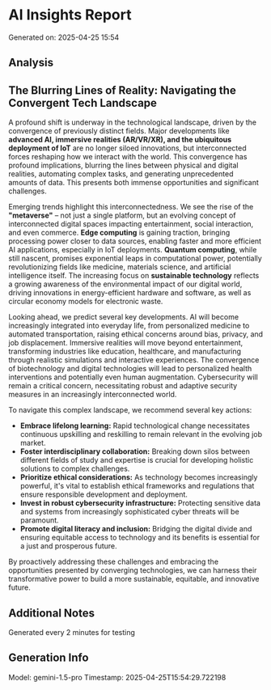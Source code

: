 # AI Insights Report
Generated on: 2025-04-25 15:54

## Analysis
## The Blurring Lines of Reality: Navigating the Convergent Tech Landscape

A profound shift is underway in the technological landscape, driven by the convergence of previously distinct fields.  Major developments like **advanced AI, immersive realities (AR/VR/XR), and the ubiquitous deployment of IoT** are no longer siloed innovations, but interconnected forces reshaping how we interact with the world.  This convergence has profound implications, blurring the lines between physical and digital realities, automating complex tasks, and generating unprecedented amounts of data.  This presents both immense opportunities and significant challenges.

Emerging trends highlight this interconnectedness. We see the rise of the **"metaverse"** – not just a single platform, but an evolving concept of interconnected digital spaces impacting entertainment, social interaction, and even commerce.  **Edge computing** is gaining traction, bringing processing power closer to data sources, enabling faster and more efficient AI applications, especially in IoT deployments.  **Quantum computing**, while still nascent, promises exponential leaps in computational power, potentially revolutionizing fields like medicine, materials science, and artificial intelligence itself.  The increasing focus on **sustainable technology** reflects a growing awareness of the environmental impact of our digital world, driving innovations in energy-efficient hardware and software, as well as circular economy models for electronic waste.

Looking ahead, we predict several key developments.  AI will become increasingly integrated into everyday life, from personalized medicine to automated transportation, raising ethical concerns around bias, privacy, and job displacement.  Immersive realities will move beyond entertainment, transforming industries like education, healthcare, and manufacturing through realistic simulations and interactive experiences.  The convergence of biotechnology and digital technologies will lead to personalized health interventions and potentially even human augmentation.  Cybersecurity will remain a critical concern, necessitating robust and adaptive security measures in an increasingly interconnected world.

To navigate this complex landscape, we recommend several key actions:

* **Embrace lifelong learning:**  Rapid technological change necessitates continuous upskilling and reskilling to remain relevant in the evolving job market.
* **Foster interdisciplinary collaboration:**  Breaking down silos between different fields of study and expertise is crucial for developing holistic solutions to complex challenges.
* **Prioritize ethical considerations:**  As technology becomes increasingly powerful, it's vital to establish ethical frameworks and regulations that ensure responsible development and deployment.
* **Invest in robust cybersecurity infrastructure:**  Protecting sensitive data and systems from increasingly sophisticated cyber threats will be paramount.
* **Promote digital literacy and inclusion:**  Bridging the digital divide and ensuring equitable access to technology and its benefits is essential for a just and prosperous future.


By proactively addressing these challenges and embracing the opportunities presented by converging technologies, we can harness their transformative power to build a more sustainable, equitable, and innovative future. 


## Additional Notes
Generated every 2 minutes for testing

## Generation Info
Model: gemini-1.5-pro
Timestamp: 2025-04-25T15:54:29.722198

